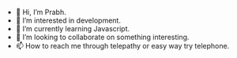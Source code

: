 - 👋 Hi, I’m Prabh.
- 👀 I’m interested in development.
- 🌱 I’m currently learning Javascript.
- 💞️ I’m looking to collaborate on something interesting.
- 📫 How to reach me through telepathy or easy way try telephone.

<!---
prabh-neuriot/prabh-neuriot is a ✨ special ✨ repository because its `README.md` (this file) appears on your GitHub profile.
You can click the Preview link to take a look at your changes.
--->
